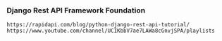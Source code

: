 ### Django Rest API Framework Foundation
    
    https://rapidapi.com/blog/python-django-rest-api-tutorial/
    https://www.youtube.com/channel/UCIKbbV7ae7LAWa8cGnvjSPA/playlists